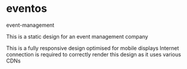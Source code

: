 # eventos
event-management

This is a static design for an event management company

This is a fully responsive design optimised for mobile displays
Internet connection is required to correctly render this design as it uses various CDNs
